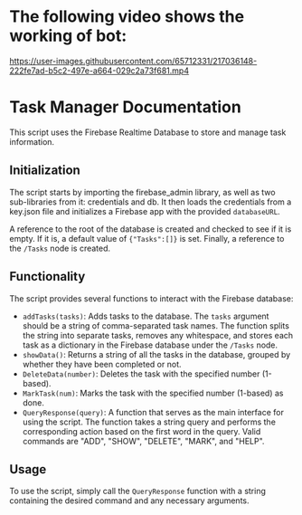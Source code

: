 # The following video shows the working of bot:

https://user-images.githubusercontent.com/65712331/217036148-222fe7ad-b5c2-497e-a664-029c2a73f681.mp4

# Task Manager Documentation

This script uses the Firebase Realtime Database to store and manage task information.

## Initialization

The script starts by importing the firebase_admin library, as well as two sub-libraries from it: credentials and db. It then loads the credentials from a key.json file and initializes a Firebase app with the provided `databaseURL`.

A reference to the root of the database is created and checked to see if it is empty. If it is, a default value of `{"Tasks":[]}` is set. Finally, a reference to the `/Tasks` node is created.

## Functionality

The script provides several functions to interact with the Firebase database:

- `addTasks(tasks)`: Adds tasks to the database. The `tasks` argument should be a string of comma-separated task names. The function splits the string into separate tasks, removes any whitespace, and stores each task as a dictionary in the Firebase database under the `/Tasks` node.
- `showData()`: Returns a string of all the tasks in the database, grouped by whether they have been completed or not.
- `DeleteData(number)`: Deletes the task with the specified number (1-based).
- `MarkTask(num)`: Marks the task with the specified number (1-based) as done.
- `QueryResponse(query)`: A function that serves as the main interface for using the script. The function takes a string query and performs the corresponding action based on the first word in the query. Valid commands are "ADD", "SHOW", "DELETE", "MARK", and "HELP".

## Usage

To use the script, simply call the `QueryResponse` function with a string containing the desired command and any necessary arguments.
